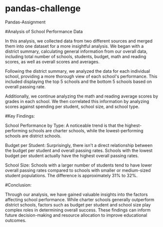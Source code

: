# pandas-challenge
Pandas-Assignment

#Analysis of School Performance Data

In this analysis, we collected data from two different sources and merged them into one dataset for a more insightful analysis. We began with a district summary, calculating general information from our overall data, including total number of schools, students, budget, math and reading scores, as well as overall scores and averages.

Following the district summary, we analyzed the data for each individual school, providing a more thorough view of each school's performance. This included displaying the top 5 schools and the bottom 5 schools based on overall passing rate.

Additionally, we continue analyzing the math and reading average scores by grades in each school. We then correlated this information by analyzing scores against spending per student, school size, and school type.

#Key Findings:

  School Performance by Type:
A noticeable trend is that the highest-performing schools are charter schools, while the lowest-performing schools are district schools.

  Budget per Student:
Surprisingly, there isn't a direct relationship between the budget per student and overall passing rates. Schools with the lowest budget per student actually have the highest overall passing rates.

  School Size:
Schools with a larger number of students tend to have lower overall passing rates compared to schools with smaller or medium-sized student populations. The difference is approximately 31% to 32%.

#Conclusion:

Through our analysis, we have gained valuable insights into the factors affecting school performance. While charter schools generally outperform district schools, factors such as budget per student and school size play complex roles in determining overall success. These findings can inform future decision-making and resource allocation to improve educational outcomes.

